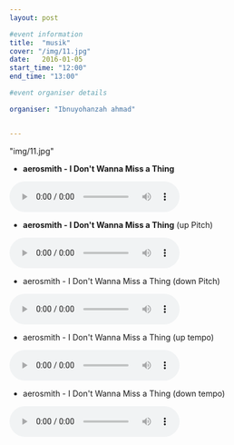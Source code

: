 ```yaml
---
layout: post

#event information
title:  "musik"
cover: "/img/11.jpg"
date:   2016-01-05
start_time: "12:00"
end_time: "13:00"

#event organiser details

organiser: "Ibnuyohanzah ahmad"


---
```


"img/11.jpg"

- **aerosmith - I Don't Wanna Miss a Thing**
<audio controls="controls">
  <source src="mp3/Aerosmith - I Don't Wanna Miss a Thing.mp3" type="audio/mpeg" /> 
</audio> 

- **aerosmith - I Don't Wanna Miss a Thing** (up Pitch)
<audio controls="controls">
  <source src="mp3/Aerosmith - I Don't Wanna Miss a Thing - Up Pitch.mp3" type="audio/mpeg" /> 
</audio> 

- aerosmith - I Don't Wanna Miss a Thing (down Pitch)
<audio controls="controls">
  <source src="mp3/Aerosmith - I Don't Wanna Miss a Thing - down Pitch.mp3" type="audio/mpeg" /> 
</audio> 

- aerosmith - I Don't Wanna Miss a Thing (up tempo)
<audio controls="controls">
  <source src="mp3/Aerosmith - I Don't Wanna Miss a Thing - up Tempo.mp3" type="audio/mpeg" /> 
</audio> 

- aerosmith - I Don't Wanna Miss a Thing (down tempo)
<audio controls="controls">
  <source src="mp3/Aerosmith - I Don't Wanna Miss a Thing - down tempo.mp3" type="audio/mpeg" /> 
</audio> 

